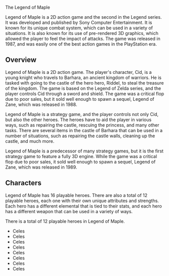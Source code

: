 The Legend of Maple

Legend of Maple is a 2D action game and the second in the Legend series. It was developed and published by Sony Computer Entertainment. It is known for its unique combat system, which can be used in a variety of situations. It is also known for its use of pre-rendered 3D graphics, which allowed the player to feel the impact of attacks. The game was released in 1987, and was easily one of the best action games in the PlayStation era.

## Overview

Legend of Maple is a 2D action game. The player's character, Cid, is a young knight who travels to Barhara, an ancient kingdom of warriors. He is tasked with going to the castle of the hero hero, Riddel, to steal the treasure of the kingdom. The game is based on the Legend of Zelda series, and the player controls Cid through a sword and shield. The game was a critical flop due to poor sales, but it sold well enough to spawn a sequel, Legend of Zane, which was released in 1988.

Legend of Maple is a strategy game, and the player controls not only Cid, but also the other heroes. The heroes have to aid the player in various ways, such as repairing the castle, rescuing the princess, and many other tasks. There are several items in the castle of Barhara that can be used in a number of situations, such as repairing the castle walls, cleaning up the castle, and much more.

Legend of Maple is a predecessor of many strategy games, but it is the first strategy game to feature a fully 3D engine. While the game was a critical flop due to poor sales, it sold well enough to spawn a sequel, Legend of Zane, which was released in 1989.

## Characters

Legend of Maple has 16 playable heroes. There are also a total of 12 playable heroes, each one with their own unique attributes and strengths. Each hero has a different elemental that is tied to their stats, and each hero has a different weapon that can be used in a variety of ways.

There is a total of 12 playable heroes in Legend of Maple.

*   Celes
*   Celes
*   Celes
*   Celes
*   Celes
*   Celes
*   Celes
*   Celes